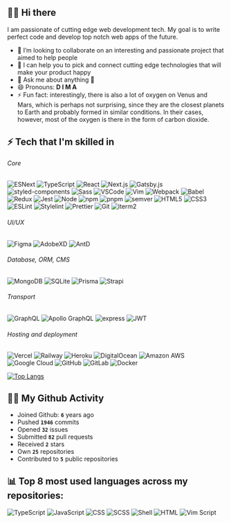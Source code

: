 ## 🙌🏼 Hi there

I am passionate of cutting edge web development tech. My goal is to write perfect code and develop top notch web apps of the future.

-   👯 I’m looking to collaborate on an interesting and passionate project that aimed to help people
-   🤔 I can help you to pick and connect cutting edge technologies that will make your product happy
-   💬 Ask me about anything 🙂
-   😄 Pronouns: **D I M A**
-   ⚡ Fun fact: interestingly, there is also a lot of oxygen on Venus and Mars, which is perhaps not surprising, since they are the closest planets to Earth and probably formed in similar conditions. In their cases, however, most of the oxygen is there in the form of carbon dioxide.

## ⚡ Tech that I'm skilled in

###### Core

![ESNext](<https://img.shields.io/badge/-JavaScript_(ESNext)-f5da55?style=flat&logo=javascript&logoColor=black>) ![TypeScript](https://img.shields.io/badge/-TypeScript-white?style=flat&logo=typescript) ![React](https://img.shields.io/badge/-React-black?style=flat&logo=react) ![Next.js](https://img.shields.io/badge/-Next.js-white?style=flat&logo=nextdotjs&logoColor=black) ![Gatsby.js](https://img.shields.io/badge/-Gatsby.js-542c85?style=flat&logo=gatsby) ![styled-components](https://img.shields.io/badge/-styled--components-bf4080?style=flat&logo=styledcomponents&logoColor=f5da55) ![Sass](https://img.shields.io/badge/-Sass-bf4080?style=flat&logo=sass&logoColor=white) ![VSCode](https://img.shields.io/badge/-VSCode-white?style=flat&logo=visualstudiocode&logoColor=1572B6) ![Vim](https://img.shields.io/badge/-Vim-white?style=flat&logo=vim&logoColor=007f00) ![Webpack](https://img.shields.io/badge/-Webpack-black?style=flat&logo=webpack) ![Babel](https://img.shields.io/badge/-Babel-black?style=flat&logo=Babel&logoColor=f5da55) ![Redux](https://img.shields.io/badge/-Redux-764abc?style=flat&logo=redux) ![Jest](https://img.shields.io/badge/-Jest-white?style=flat&logo=jest&logoColor=e13238) ![Node](https://img.shields.io/badge/-Node-white?style=flat&logo=nodedotjs) ![npm](https://img.shields.io/badge/-npm-white?style=flat&logo=npm) ![pnpm](https://img.shields.io/badge/-pnpm-white?style=flat&logo=pnpm) ![semver](https://img.shields.io/badge/-semver-white?style=flat&logo=semver&logoColor=black) ![HTML5](https://img.shields.io/badge/-HTML5-E34F26?style=flat&logo=html5&logoColor=white) ![CSS3](https://img.shields.io/badge/-CSS3-1572B6?style=flat&logo=css3) ![ESLint](https://img.shields.io/badge/-ESLint-white?style=flat&logo=eslint&logoColor=4B32C3) ![Stylelint](https://img.shields.io/badge/-Stylelint-white?style=flat&logo=stylelint&logoColor=black) ![Prettier](https://img.shields.io/badge/-Prettier-black?style=flat&logo=prettier) ![Git](https://img.shields.io/badge/-Git-white?style=flat&logo=git) ![iterm2](https://img.shields.io/badge/-iterm2-black?style=flat&logo=iterm2)

###### UI/UX

![Figma](https://img.shields.io/badge/-Figma-black?style=flat&logo=figma) ![AdobeXD](https://img.shields.io/badge/-AdobeXD-450135?style=flat&logo=adobexd&logoColor=f75eee) ![AntD](https://img.shields.io/badge/-AntD-white?style=flat&logo=antdesign&logoColor=0170fe)

###### Database, ORM, CMS

![MongoDB](https://img.shields.io/badge/-MongoDB-white?style=flat&logo=mongodb) ![SQLite](https://img.shields.io/badge/SQLite-black?style=flat&logo=sqlite) ![Prisma](https://img.shields.io/badge/-Prisma-black?style=flat&logo=prisma) ![Strapi](https://img.shields.io/badge/-Strapi-white?style=flat&logo=strapi&logoColor=8c4bff)

###### Transport

![GraphQL](https://img.shields.io/badge/-GraphQL-E10098?style=flat&logo=graphql) ![Apollo GraphQL](https://img.shields.io/badge/-Apollo%20GraphQL-311C87?style=flat&logo=apollo-graphql) ![express](https://img.shields.io/badge/-express-white?style=flat&logo=express&logoColor=black) ![JWT](https://img.shields.io/badge/-JWT-black?style=flat&logo=jsonwebtokens)

###### Hosting and deployment

![Vercel](https://img.shields.io/badge/-Vercel-black?style=flat&logo=vercel) ![Railway](https://img.shields.io/badge/-Railway-black?style=flat&logo=railway) ![Heroku](https://img.shields.io/badge/-Heroku-430098?style=flat&logo=heroku) ![DigitalOcean](https://img.shields.io/badge/-Digital%20Ocean-darkblue?style=flat&logo=digitalocean) ![Amazon AWS](https://img.shields.io/badge/Amazon%20AWS-232F3E?style=flat&logo=amazon-aws) ![Google Cloud](https://img.shields.io/badge/Google%20Cloud-black?style=flat&logo=google-cloud) ![GitHub](https://img.shields.io/badge/-GitHub-181717?style=flat&logo=github) ![GitLab](https://img.shields.io/badge/-GitLab-FCA121?style=flat&logo=gitlab) ![Docker](https://img.shields.io/badge/-Docker-black?style=flat&logo=docker)

[![Top Langs](https://github-readme-stats.vercel.app/api/top-langs/?username=dvakatsiienko&layout=compact)](https://github.com/anuraghazra/github-readme-stats)

## 🤟🏼 My Github Activity

-   Joined Github: **`6`** years ago
-   Pushed **`1946`** commits
-   Opened **`32`** issues
-   Submitted **`82`** pull requests
-   Received **`2`** stars
-   Own **`25`** repositories
-   Contributed to **`5`** public repositories

## 📊 Top 8 most used languages across my repositories:

 ![TypeScript](https://img.shields.io/static/v1?style=flat-square&label=%E2%A0%80&color=555&labelColor=%233178c6&message=TypeScript%EF%B8%B174.3%25)  ![JavaScript](https://img.shields.io/static/v1?style=flat-square&label=%E2%A0%80&color=555&labelColor=%23f1e05a&message=JavaScript%EF%B8%B119.7%25)  ![CSS](https://img.shields.io/static/v1?style=flat-square&label=%E2%A0%80&color=555&labelColor=%23563d7c&message=CSS%EF%B8%B12.5%25)  ![SCSS](https://img.shields.io/static/v1?style=flat-square&label=%E2%A0%80&color=555&labelColor=%23c6538c&message=SCSS%EF%B8%B12%25)  ![Shell](https://img.shields.io/static/v1?style=flat-square&label=%E2%A0%80&color=555&labelColor=%2389e051&message=Shell%EF%B8%B10.9%25)  ![HTML](https://img.shields.io/static/v1?style=flat-square&label=%E2%A0%80&color=555&labelColor=%23e34c26&message=HTML%EF%B8%B10.2%25)  ![Vim Script](https://img.shields.io/static/v1?style=flat-square&label=%E2%A0%80&color=555&labelColor=%23199f4b&message=Vim%20Script%EF%B8%B10%25) 